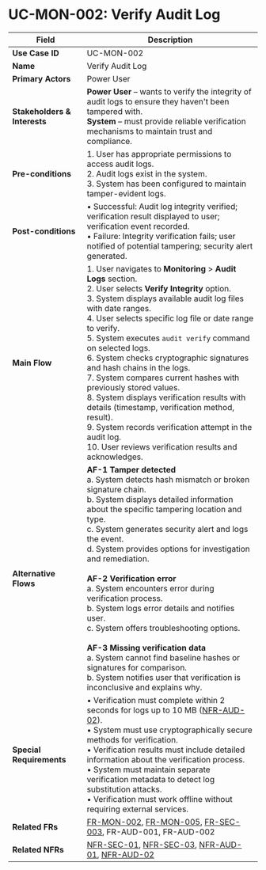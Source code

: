 # UC-MON-002: Verify Audit Log

| Field                        | Description                                                                                                                                                                                                                                                                                                                                                                                                                                                                                                                                                                                                 |
|------------------------------|-------------------------------------------------------------------------------------------------------------------------------------------------------------------------------------------------------------------------------------------------------------------------------------------------------------------------------------------------------------------------------------------------------------------------------------------------------------------------------------------------------------------------------------------------------------------------------------------------------------|
| **Use Case ID**              | UC-MON-002                                                                                                                                                                                                                                                                                                                                                                                                                                                                                                                                                                                                   |
| **Name**                     | Verify Audit Log                                                                                                                                                                                                                                                                                                                                                                                                                                                                                                                                                                                             |
| **Primary Actors**           | Power User                                                                                                                                                                                                                                                                                                                                                                                                                                                                                                                                                                                                   |
| **Stakeholders & Interests** | **Power User** – wants to verify the integrity of audit logs to ensure they haven't been tampered with. <br> **System** – must provide reliable verification mechanisms to maintain trust and compliance.                                                                                                                                                                                                                                                                                                                                                                                                            |
| **Pre-conditions**           | 1. User has appropriate permissions to access audit logs. <br> 2. Audit logs exist in the system. <br> 3. System has been configured to maintain tamper-evident logs.                                                                                                                                                                                                                                                                                                                                                                                                                                                 |
| **Post-conditions**          | • Successful: Audit log integrity verified; verification result displayed to user; verification event recorded. <br> • Failure: Integrity verification fails; user notified of potential tampering; security alert generated.                                                                                                                                                                                                                                                                                                                                                                                      |
| **Main Flow**                | 1. User navigates to **Monitoring** > **Audit Logs** section. <br> 2. User selects **Verify Integrity** option. <br> 3. System displays available audit log files with date ranges. <br> 4. User selects specific log file or date range to verify. <br> 5. System executes `audit verify` command on selected logs. <br> 6. System checks cryptographic signatures and hash chains in the logs. <br> 7. System compares current hashes with previously stored values. <br> 8. System displays verification results with details (timestamp, verification method, result). <br> 9. System records verification attempt in the audit log. <br> 10. User reviews verification results and acknowledges. |
| **Alternative Flows**        | **AF-1 Tamper detected** <br> a. System detects hash mismatch or broken signature chain. <br> b. System displays detailed information about the specific tampering location and type. <br> c. System generates security alert and logs the event. <br> d. System provides options for investigation and remediation. <br><br> **AF-2 Verification error** <br> a. System encounters error during verification process. <br> b. System logs error details and notifies user. <br> c. System offers troubleshooting options. <br><br> **AF-3 Missing verification data** <br> a. System cannot find baseline hashes or signatures for comparison. <br> b. System notifies user that verification is inconclusive and explains why.                                                      |
| **Special Requirements**     | • Verification must complete within 2 seconds for logs up to 10 MB ([NFR-AUD-02](3-4-1-Performance.md#nfrAud02)). <br> • System must use cryptographically secure methods for verification. <br> • Verification results must include detailed information about the verification process. <br> • System must maintain separate verification metadata to detect log substitution attacks. <br> • Verification must work offline without requiring external services.                                                                                                                                                                                              |
| **Related FRs**              | [FR-MON-002](3-1-6-Monitoring-Reporting.md#frMon002), [FR-MON-005](3-1-6-Monitoring-Reporting.md#frMon005), [FR-SEC-003](3-1-3-Security.md#frSec003), FR-AUD-001, FR-AUD-002                                                                                                                                                                                                                                                                                                                                                                                                                                                    |
| **Related NFRs**             | [NFR-SEC-01](3-4-6-Security-Compliance.md#nfrSec01), [NFR-SEC-03](3-4-6-Security-Compliance.md#nfrSec03), [NFR-AUD-01](3-4-1-Performance.md#nfrAud01), [NFR-AUD-02](3-4-1-Performance.md#nfrAud02)                                                                                                                                                                                                                                                                                                                                                                                                                                                               |
